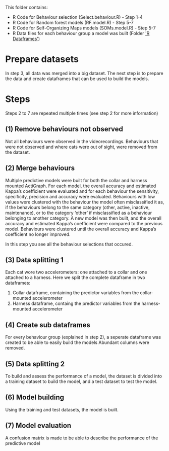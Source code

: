 This folder contains:
- R Code for Behaviour selection (Select.behaviour.R) - Step 1-4
- R Code for Random forest models (RF.model.R) - Step 5-7
- R Code for Self-Organizing Maps models (SOMs.model.R) - Step 5-7
- R Data files for each behaviour group a model was built (Folder ['R Dataframes'](https://github.com/MSmit1992/Cat_Accelerometry/tree/main/Step%204:%20Build%20predictive%20models/R%20Dataframes))

# Prepare datasets
In step 3, all data was merged into a big dataset. The next step is to prepare the data and create dataframes that can be used to build the models.

# Steps
Steps 2 to 7 are repeated multiple times (see step 2 for more information)
## (1) Remove behaviours not observed
Not all behaviours were observed in the videorecordings. Behaviours that were not observed and where cats were out of sight, were removed from the dataset. 
## (2) Merge behaviours
Multiple predictive models were built for both the collar and harness mounted ActiGraph. For each model, the overall accuracy and estimated Kappa’s coefficient were evaluated and for each behaviour the sensitivity, specificity, precision and accuracy were evaluated. Behaviours with low values were clustered with the behaviour the model often misclassified it as, if the behaviours belong to the same category (other, active, inactive, maintenance), or to the category ‘other’ if misclassified as a behaviour belonging to another category. A new model was then built, and the overall accuracy and estimated Kappa’s coefficient were compared to the previous model. Behaviours were clustered until the overall accuracy and Kappa’s coefficient no longer improved.

In this step you see all the behaviour selections that occured.
## (3) Data splitting 1
Each cat wore two accelerometers: one attached to a collar and one attached to a harness. Here we split the complete dataframe in two dataframes:
1. Collar dataframe, containing the predictor variables from the collar-mounted accelerometer
2. Harness dataframe, containg the predictor variables from the harness-mounted accelerometer
## (4) Create sub dataframes
For every behaviour group (explained in step 2), a seperate dataframe was created to be able to easily build the models
Abundant columns were removed.
## (5) Data splitting 2
To build and assess the performance of a model, the dataset is divided into a training dataset to build the model, and a test dataset to test the model.
## (6) Model building
Using the training and test datasets, the model is built.
## (7) Model evaluation
A confusion matrix is made to be able to describe the performance of the predictive model
